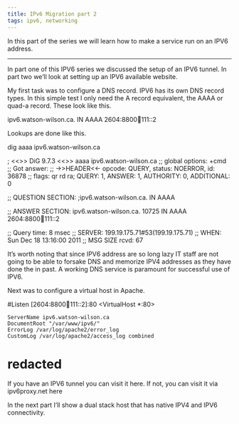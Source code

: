 ```yaml
---
title: IPv6 Migration part 2
tags: ipv6, networking
---
```


In this part of the series we will learn how to make a service run on an IPV6
address.

---

In part one of this IPV6 series we discussed the setup of an IPV6 tunnel. In part two we’ll look at setting up an IPV6 available website.

My first task was to configure a DNS record. IPV6 has its own DNS record types. In this simple test I only need the A record equivalent, the AAAA or quad-a record. These look like this.

ipv6.watson-wilson.ca.      IN AAAA 2604:8800:100:111::2

Lookups are done like this.

dig aaaa ipv6.watson-wilson.ca

; <<>> DiG 9.7.3 <<>> aaaa ipv6.watson-wilson.ca
;; global options: +cmd
;; Got answer:
;; ->>HEADER<<- opcode: QUERY, status: NOERROR, id: 36878
;; flags: qr rd ra; QUERY: 1, ANSWER: 1, AUTHORITY: 0, ADDITIONAL: 0

;; QUESTION SECTION:
;ipv6.watson-wilson.ca.    IN AAAA

;; ANSWER SECTION:
ipv6.watson-wilson.ca.  10725 IN AAAA  2604:8800:100:111::2

;; Query time: 8 msec
;; SERVER: 199.19.175.71#53(199.19.175.71)
;; WHEN: Sun Dec 18 13:16:00 2011
;; MSG SIZE  rcvd: 67

It’s worth noting that since IPV6 address are so long lazy IT staff are not going to be able to forsake DNS and memorize IPV4 addresses as they have done the in past. A working DNS service is paramount for successful use of IPV6.

Next was to configure a virtual host in Apache.

#Listen [2604:8800:100:111::2]:80
<VirtualHost *:80>

    ServerName ipv6.watson-wilson.ca
    DocumentRoot "/var/www/ipv6/"
    ErrorLog /var/log/apache2/error_log
    CustomLog /var/log/apache2/access_log combined

# redacted #

</VirtualHost>

If you have an IPV6 tunnel you can visit it here. If not, you can visit it via ipv6proxy.net here

In the next part I’ll show a dual stack host that has native IPV4 and IPV6 connectivity.

